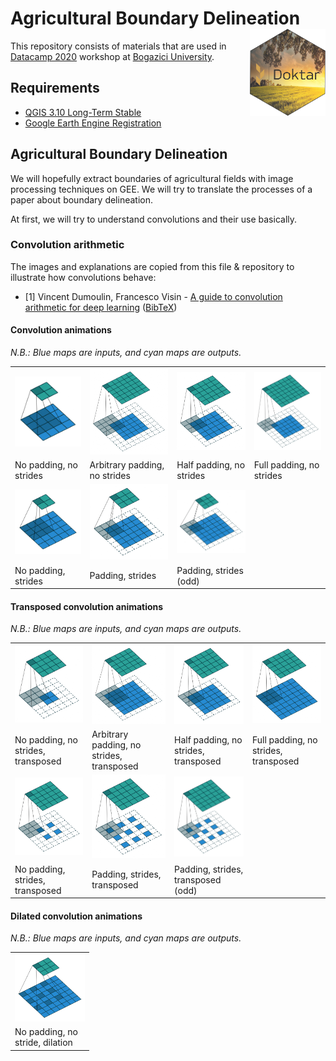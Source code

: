 # Agricultural Boundary Delineation <a href='https://www.doktar.com/'><img src='../../images/doktarhex2.png' align="right" height="139" /></a>

This repository consists of materials that are used
in [Datacamp 2020](http://datacamp.boun.edu.tr/) workshop
 at [Bogazici University](http://www.boun.edu.tr/en-US/Index).


## Requirements

- [QGIS 3.10 Long-Term Stable](https://qgis.org/en/site/forusers/download.html)
- [Google Earth Engine Registration](https://code.earthengine.google.com/)

## Agricultural Boundary Delineation

We will hopefully extract boundaries of agricultural fields
with image processing techniques on GEE. We will try to translate
the processes of a paper about boundary delineation.

At first, we will try to understand convolutions and their use basically.

### Convolution arithmetic

The images and explanations are copied from this file & repository to illustrate
how convolutions behave:

* \[1\] Vincent Dumoulin, Francesco Visin - [A guide to convolution arithmetic
  for deep learning](https://arxiv.org/abs/1603.07285)
  ([BibTeX](https://gist.github.com/fvisin/165ca9935392fa9600a6c94664a01214))

#### Convolution animations

_N.B.: Blue maps are inputs, and cyan maps are outputs._

<table style="width:100%; table-layout:fixed;">
  <tr>
    <td><img width="150px" src="gif/no_padding_no_strides.gif"></td>
    <td><img width="150px" src="gif/arbitrary_padding_no_strides.gif"></td>
    <td><img width="150px" src="gif/same_padding_no_strides.gif"></td>
    <td><img width="150px" src="gif/full_padding_no_strides.gif"></td>
  </tr>
  <tr>
    <td>No padding, no strides</td>
    <td>Arbitrary padding, no strides</td>
    <td>Half padding, no strides</td>
    <td>Full padding, no strides</td>
  </tr>
  <tr>
    <td><img width="150px" src="gif/no_padding_strides.gif"></td>
    <td><img width="150px" src="gif/padding_strides.gif"></td>
    <td><img width="150px" src="gif/padding_strides_odd.gif"></td>
    <td></td>
  </tr>
  <tr>
    <td>No padding, strides</td>
    <td>Padding, strides</td>
    <td>Padding, strides (odd)</td>
    <td></td>
  </tr>
</table>

#### Transposed convolution animations

_N.B.: Blue maps are inputs, and cyan maps are outputs._

<table style="width:100%; table-layout:fixed;">
  <tr>
    <td><img width="150px" src="gif/no_padding_no_strides_transposed.gif"></td>
    <td><img width="150px" src="gif/arbitrary_padding_no_strides_transposed.gif"></td>
    <td><img width="150px" src="gif/same_padding_no_strides_transposed.gif"></td>
    <td><img width="150px" src="gif/full_padding_no_strides_transposed.gif"></td>
  </tr>
  <tr>
    <td>No padding, no strides, transposed</td>
    <td>Arbitrary padding, no strides, transposed</td>
    <td>Half padding, no strides, transposed</td>
    <td>Full padding, no strides, transposed</td>
  </tr>
  <tr>
    <td><img width="150px" src="gif/no_padding_strides_transposed.gif"></td>
    <td><img width="150px" src="gif/padding_strides_transposed.gif"></td>
    <td><img width="150px" src="gif/padding_strides_odd_transposed.gif"></td>
    <td></td>
  </tr>
  <tr>
    <td>No padding, strides, transposed</td>
    <td>Padding, strides, transposed</td>
    <td>Padding, strides, transposed (odd)</td>
    <td></td>
  </tr>
</table>

#### Dilated convolution animations

_N.B.: Blue maps are inputs, and cyan maps are outputs._

<table style="width:25%"; table-layout:fixed;>
  <tr>
    <td><img width="150px" src="gif/dilation.gif"></td>
  </tr>
  <tr>
    <td>No padding, no stride, dilation</td>
  </tr>
</table>
